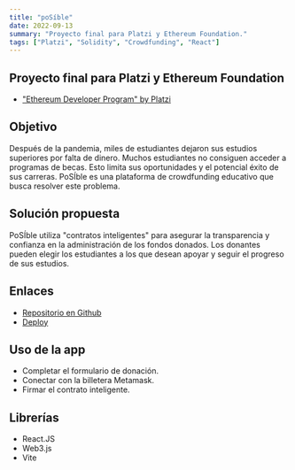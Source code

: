 ```yaml
---
title: "poSíble"
date: 2022-09-13
summary: "Proyecto final para Platzi y Ethereum Foundation."
tags: ["Platzi", "Solidity", "Crowdfunding", "React"]
---
```


## Proyecto final para Platzi y Ethereum Foundation
- ["Ethereum Developer Program" by Platzi](https://platzi.com/blog/inicia-el-ethereum-developer-program-en-platzi/)

## Objetivo

Después de la pandemia, miles de estudiantes dejaron sus estudios superiores por falta de dinero. Muchos estudiantes no consiguen acceder a programas de becas. Esto limita sus oportunidades y el potencial éxito de sus carreras. PoSÍble es una plataforma de crowdfunding educativo que busca resolver este problema.

## Solución propuesta

PoSÍble utiliza "contratos inteligentes" para asegurar la transparencia y confianza en la administración de los fondos donados. Los donantes pueden elegir los estudiantes a los que desean apoyar y seguir el progreso de sus estudios.

## Enlaces
- [Repositorio en Github](https://github.com/Redf0xD/poSIble)
- [Deploy](https://posible-eth.vercel.app/)

## Uso de la app
- Completar el formulario de donación.
- Conectar con la billetera Metamask.
- Firmar el contrato inteligente.

## Librerías
- React.JS
- Web3.js
- Vite
